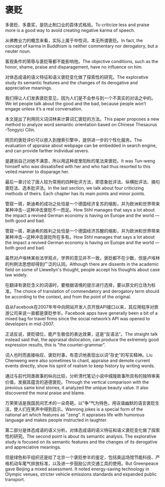 # 褒贬

<p><span class="chinese">多褒贬、多嘉奖，是防止制口业的孬体式格局。</span><span class="english">To criticize less and praise more is a good way to avoid creating negative karma of speech.</span></p>

<p><span class="chinese">从佛教业力的概念来看，实际上属于中性词，本无所谓褒贬。</span><span class="english">In fact, the concept of karma in Buddhism is neither commentary nor derogatory, but a neuter noun.</span></p>

<p><span class="chinese">客观条件的荣辱与褒贬等都不能影响他。</span><span class="english">The objective conditions, such as the honor, shame, praise and disparagement, have no influence on him.</span></p>

<p><span class="chinese">对体态成语的语义特征和语义褒贬变化做了探索性的研究。</span><span class="english">The explorative study its semantic features and the changes of its derogative and appreciative meanings.</span></p>

<p><span class="chinese">我们得让人们发表褒贬意见，因为人们是不会参与到一个不真实的对话之中的。</span><span class="english">We let people talk about the good and the bad, because people won’t engage unless it’s a real conversation.</span></p>

<p><span class="chinese">本文提出了利用同义词词林来计算词汇褒贬的方法。</span><span class="english">This paper proposes a new method to analyze word semantic orientation based on Chinese Thesaurus -Tongyici Cilin.</span></p>

<p><span class="chinese">网页的褒贬评价可以嵌入到搜索引擎中，提供进一步的个性化服务。</span><span class="english">The evaluation of appraise about webpage can be embedded in search engine, and can provide farther individual severs.</span></p>

<p><span class="chinese">是遯翁自己对她不满意，所以用这种皮里阳秋的笔法来褒贬。</span><span class="english">It was Tun-weng himself who was dissatisfied with her and who had thus resorted to this veiled manner to disparage her.</span></p>

<p><span class="chinese">最后一章讨论了唐人较为常用的四种批评方法，即意象批评法、纵横批评法、摘句褒贬法、选本批评法。</span><span class="english">In the last section, we talk about four criticizing methods of theirs. Each chapter has its main points and minor points.</span></p>

<p><span class="chinese">管窥一斑，斯迪希的成功之处恰是一个德国经济复苏的缩影，并为欧洲和世界带来某种冲击--这种冲击褒贬不一而足。</span><span class="english">How Stihl manages that says a lot about the impact a revived German economy is having on Europe and the world — both good and bad.</span></p>

<p><span class="chinese">管窥一斑，斯迪希的胜利之处恰是一个德国经济苏醒的缩影，并为欧洲和世界带来某种冲击--这种冲击褒贬所在多有。</span><span class="english">How Stihl manages that says a lot about the impact a revived German economy is having on Europe and the world — both good and bad.</span></p>

<p><span class="chinese">虽然对卢埃林某些法学观点，学界的意见并不一致，褒贬都不在少数，但是卢埃林的判例法思想却得到广泛的认同。</span><span class="english">Although there are dissents in the academic field on some of Llewellyn's thought, people accept his thoughts about case law widely.</span></p>

<p><span class="chinese">在翻译有褒贬含义的词语时，要根据语境的提示进行选择，要以原文的立场为标准。</span><span class="english">The choice of translation of commendatory and derogatory term should be according to the context, and from the point of the original.</span></p>

<p><span class="chinese">自从Facebook在2007年年中向网站开发人员开放API接口以来，其应用程序对旅游公司来说一直都是褒贬参半。</span><span class="english">Facebook apps have generally been a bit of a mixed bag for travel firms since the social network’s API was opened to developers in mid-2007.</span></p>

<p><span class="chinese">正话反说，褒贬错位，能产生极佳的表达效果，这是“反语法”。</span><span class="english">The straight talk instead said that, the appraisal dislocation, can produce the extremely good expression results, this is "the counter-grammar".</span></p>

<p><span class="chinese">词人也时而直接咏叹、褒贬时事，有意识地表现出以词“存史”的写实精神。</span><span class="english">Liu Chenweng were also sometimes to chant, appraise and demote current events directly, show his spirit of realism to keep history by writing words.</span></p>

<p><span class="chinese">通过与前代同类故事的纵向比较，分析清代笔记小说中城隍故事所具有的独特审美价值，发掘其蕴含的道德褒贬。</span><span class="english">Through the vertical comparison with the previous same kind stories, it analyzed the unique beauty value. It also discovered the moral praise and blame.</span></p>

<p><span class="chinese">万荣笑话是我国民间艺术的一朵奇葩，以“争”气为特色，用诙谐幽默的语言褒贬生活，使人们在笑声中得到启示。</span><span class="english">Wanrong jokes is a special form of the national art which features as "zeng". It appraises life with humorous language and makes people instructed in laughter.</span></p>

<p><span class="chinese">第二部分是体态成语的语义分析。对体态成语的语义特征和语义褒贬变化做了探索性的研究。</span><span class="english">The second point is about its semantic analysis. The explorative study is focused on its semantic features and the changes of its derogative and appreciative meanings.</span></p>

<p><span class="chinese">但是绿色和平组织还是给了北京一个褒贬参半的鉴定，包括奥运场馆节能科技、严格机动车尾气排放标准，以及进一步鼓励公共交通工具的使用。</span><span class="english">But Greenpeace gave Beijing a mixed assessment. It noted energy-saving technology in Olympic venues, stricter vehicle emissions standards and expanded public transport.</span></p>

